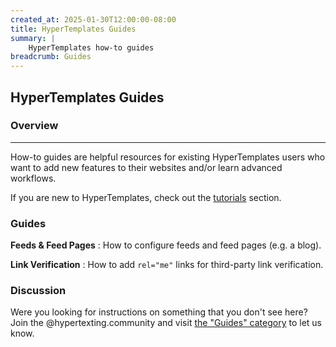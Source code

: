 ```yaml
---
created_at: 2025-01-30T12:00:00-08:00
title: HyperTemplates Guides
summary: |
    HyperTemplates how-to guides
breadcrumb: Guides
---
```


## HyperTemplates Guides

<auto-toc selectors='h3,h4,h5,h6,dl dt'></auto-toc>

### Overview
------------

How-to guides are helpful resources for existing HyperTemplates users who want to add new features to their websites and/or learn advanced workflows.

If you are new to HyperTemplates, check out the [tutorials] section.

### Guides

**Feeds & Feed Pages**
: How to configure feeds and feed pages (e.g. a blog).
  
  <learn-more ht-block href='./feeds/'></learn-more>

**Link Verification**
: How to add `rel="me"` links for third-party link verification.
  
  <learn-more ht-block href='./link-verification/'></learn-more>

### Discussion

Were you looking for instructions on something that you don't see here?
Join the @hypertexting.community and visit [the "Guides" category](https://hypertexting.community/c/hypertemplates/guides) to let us know.

<!-- Links -->
[tutorials]: /docs/tutorials/
